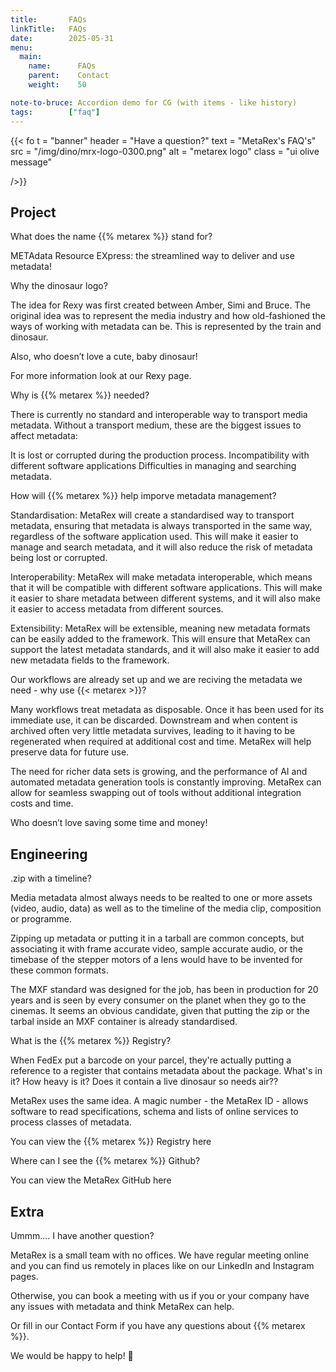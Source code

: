 ```yaml
---
title:       FAQs
linkTitle:   FAQs
date:        2025-05-31
menu:
  main:
    name:      FAQs
    parent:    Contact
    weight:    50

note-to-bruce: Accordion demo for CG (with items - like history)
tags:        ["faq"]
---
```

<!-- ####################################################################### -->

{{< fo t = "banner"
    header = "Have a question?"
    text = "MetaRex's FAQ's"
    src = "/img/dino/mrx-logo-0300.png"
    alt = "metarex logo"
    class = "ui olive message"

/>}}

## Project

<div class="ui basic styled accordion">
    <div class="title">
      <i class="dropdown icon"></i>
      What does the name {{% metarex %}} stand for?
    </div>
    <div class="content">
      <p class="transition hidden">METAdata Resource EXpress:  the streamlined way to deliver and use metadata!</p>
    </div>
    <div class="title">
      <i class="dropdown icon"></i>
      Why the dinosaur logo?
    </div>
    <div class="content">
       <p class="transition hidden">The idea for Rexy was first created between Amber, Simi and Bruce.  The original idea was to represent the media industry and how old-fashioned the ways of working with metadata can be.  
       This is represented by the train and dinosaur.</p>
       </p>Also, who doesn’t love a cute, baby dinosaur!</p>
       </p>For more information look at our Rexy page.</p>
    </div>
    <div class="title">
      <i class="dropdown icon"></i>
      Why is {{% metarex %}} needed?
    </div>
    <div class="content">
      <p class="transition hidden">There is currently no standard and interoperable way to transport media metadata. Without a transport medium, these are the biggest issues to affect metadata:<p>
      <p>It is lost or corrupted during the production process. Incompatibility with different software applications Difficulties in managing and searching metadata.</p>
    </div>
    <div class="title">
      <i class="dropdown icon"></i>
      How will {{% metarex %}} help imporve metadata management?
    </div>
    <div class="content">
      <p class="transition hidden">Standardisation:  MetaRex will create a standardised way to transport metadata, ensuring that metadata is always transported in the same way, regardless of the software application used. This will make it easier to manage and search metadata, and it will also reduce the risk of metadata being lost or corrupted.</p>
      </p>Interoperability: MetaRex will make metadata interoperable, which means that it will be compatible with different software applications. This will make it easier to share metadata between different systems, and it will also make it easier to access metadata from different sources.</p>
      </p>Extensibility: MetaRex will be extensible, meaning new metadata formats can be easily added to the framework.  This will ensure that MetaRex can support the latest metadata standards, and it will also make it easier to add new metadata fields to the framework.</p>
    </div>
    <div class="title">
      <i class="dropdown icon"></i>
      Our workflows are already set up and we are reciving the metadata we need - why use {{< metarex >}}?
    </div>
    <div class="content">
      <p class="transition hidden">Many workflows treat metadata as disposable.  Once it has been used for its immediate use, it can be discarded.  Downstream and when content is archived often very little metadata survives, leading to it having to be regenerated when required at additional cost and time.  MetaRex will help preserve data for future use.</p>
      </p>The need for richer data sets is growing, and the performance of AI and automated metadata generation tools is constantly improving.  MetaRex can allow for seamless swapping out of tools without additional integration costs and time.</p>
      </p> Who doesn’t love saving some time and money!</p>
    </div>
</div>

 ## Engineering

<div class="ui basic styled accordion">
    <div class="title">
      <i class="dropdown icon"></i>
      .zip with a timeline?
    </div>
    <div class="content">
      <p class="transition hidden">Media metadata almost always needs to be realted to one or more assets (video, audio, data) as well as to the timeline of the media clip, composition or programme.</p>
      </p>Zipping up metadata or putting it in a tarball are common concepts, but associating it with frame accurate video, sample accurate audio, or the timebase of the stepper motors of a lens would have to be invented for these common formats.</p>
      </p>The MXF standard was designed for the job, has been in production for 20 years and is seen by every consumer on the planet when they go to the cinemas. It seems an obvious candidate, given that putting the zip or the tarbal inside an MXF container is already standardised.</p>
   </div>
    <div class="title">
      <i class="dropdown icon"></i>
      What is the {{% metarex %}} Registry?
    </div>
    <div class="content">
      <p class="transition hidden">When FedEx put a barcode on your parcel, they're actually putting a reference to a register that contains metadata about the package.   What's in it?  How heavy is it?  Does it contain a live dinosaur so needs air??</p>
      </p>MetaRex uses the same idea.  A magic number - the MetaRex ID - allows software to read specifications, schema and lists of online services to process classes of metadata.</p>
      </p>You can view the {{% metarex %}} Registry here</p>
      </div>
    <div class="title">
      <i class="dropdown icon"></i>
      Where can I see the {{% metarex %}} Github?
    </div>
    <div class="content">
      <p class="transition hidden">You can view the MetaRex GitHub here</p>
    </div>
</div>

 ## Extra

<div class="ui basic styled accordion">
    <div class="title">
      <i class="dropdown icon"></i>
      Ummm.... I have another question?
    </div>
    <div class="content">
      <p class="transition hidden">MetaRex is a small team with no offices.  We have regular meeting online and you can find us remotely in places like on our LinkedIn and Instagram pages.</p>
      </p>Otherwise, you can book a meeting with us if you or your company have any issues with metadata and think MetaRex can help.</p> 
      </p>Or fill in our Contact Form if you have any questions about {{% metarex %}}.</p>
      </p>We would be happy to help! 🦖</p>
     </div>
</div>


[form]:  https://metarex.media/contact/
[linkedin]:  https://www.linkedin.com/company/metarex-media
[Instagram]: https://www.instagram.com/metarex.media?igsh=MWNidHNudDB5MXlwMA%3D%3D
[Github]:   https://github.com/metarex-media/
[here]:     https://metarex.media/ui/reg/